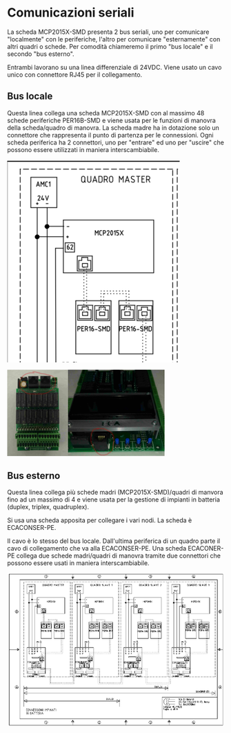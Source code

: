 # Comunicazioni seriali

La scheda MCP2015X-SMD presenta 2 bus seriali, uno per comunicare "localmente" con le periferiche,
l'altro per comunicare "esternamente" con altri quadri o schede. Per comodità chiameremo il primo "bus locale" e il secondo "bus esterno".

Entrambi lavorano su una linea differenziale di 24VDC.
Viene usato un cavo unico con connettore RJ45 per il collegamento.

## Bus locale

Questa linea collega una scheda MCP2015X-SMD con al massimo 48 schede periferiche PER16B-SMD e viene usata per le funzioni di manovra della scheda/quadro di manovra.
La scheda madre ha in dotazione solo un connettore che rappresenta il punto di partenza per le connessioni. Ogni scheda periferica ha 2 connettori, uno per "entrare" ed uno per "uscire" che possono essere utilizzati in maniera interscambiabile.

<img src="../dist/local-connection.png" style="width: 400px;">

<img src="../dist/perif-connectors.jpg" style="height: 200px;"><img src="../dist/mcpx-connector.jpg" style="height: 200px;">

## Bus esterno

Questa linea collega più schede madri (MCP2015X-SMD)/quadri di manvora fino ad un massimo di 4 e viene usata per la gestione di impianti in batteria (duplex, triplex, quadruplex).

Si usa una scheda apposita per collegare i vari nodi. La scheda è ECACONSER-PE.

Il cavo è lo stesso del bus locale. Dall'ultima periferica di un quadro parte il cavo di collegamento che va alla ECACONSER-PE. Una scheda ECACONER-PE collega due schede madri/quadri di manovra tramite due connettori che possono essere usati in maniera interscambiabile.

<img src="../dist/4-MC-POL12.png" style="width: 800px;">
